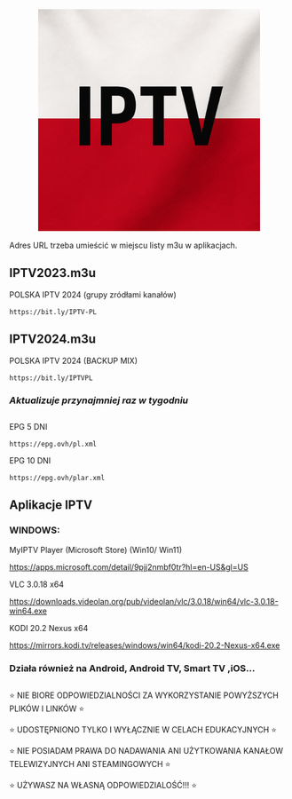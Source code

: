 <div align="center">
  <img src="tvlogopl.png" alt="Logo" width="400" height="400" />
</div>

Adres URL trzeba umieścić w miejscu listy m3u w aplikacjach.

## IPTV2023.m3u

POLSKA IPTV 2024 (grupy zródłami kanałów)
```
https://bit.ly/IPTV-PL
```


## IPTV2024.m3u

POLSKA IPTV 2024 (BACKUP MIX)
```
https://bit.ly/IPTVPL
```


### *Aktualizuje przynajmniej raz w tygodniu*

##

EPG 5 DNI
```
https://epg.ovh/pl.xml
```
EPG 10 DNI
```
https://epg.ovh/plar.xml
```


## **Aplikacje IPTV**

### WINDOWS:

MyIPTV Player (Microsoft Store) (Win10/ Win11)

https://apps.microsoft.com/detail/9pjj2nmbf0tr?hl=en-US&gl=US


VLC 3.0.18 x64

https://downloads.videolan.org/pub/videolan/vlc/3.0.18/win64/vlc-3.0.18-win64.exe


KODI 20.2 Nexus x64

https://mirrors.kodi.tv/releases/windows/win64/kodi-20.2-Nexus-x64.exe

### Działa również na Android, Android TV, Smart TV ,iOS...

##

:star: NIE BIORE ODPOWIEDZIALNOŚCI ZA WYKORZYSTANIE POWYŻSZYCH PLIKÓW I LINKÓW :star:

:star: UDOSTĘPNIONO TYLKO I WYŁĄCZNIE W CELACH EDUKACYJNYCH :star:

:star: NIE POSIADAM PRAWA DO NADAWANIA ANI UŻYTKOWANIA KANAŁOW TELEWIZYJNYCH ANI STEAMINGOWYCH :star: 

:star: UŻYWASZ NA WŁASNĄ ODPOWIEDZIALOŚĆ!!! :star:
